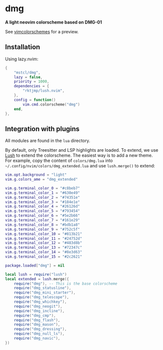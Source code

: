 # dmg

**A light neovim colorscheme based on DMG-01**

See [vimcolorschemes](https://vimcolorschemes.com/mstcl/dmg) for a preview.

## Installation

Using lazy.nvim:

```lua
{
	"mstcl/dmg",
	lazy = false,
	priority = 1000,
    dependencies = {
        "rktjmp/lush.nvim",
    },
	config = function()
		vim.cmd.colorscheme("dmg")
	end,
},
```

## Integration with plugins

All modules are found in the `lua` directory.

By default, only Treesitter and LSP highlights are loaded. To extend, we use
[Lush](https://github.com/rktjmp/lush.nvim) to extend the colorscheme. The
easiest way is to add a new theme. For example, copy the content of
`colors/dmg.lua` into `~/.config/nvim/colors/dmg_extended.lua` and use
`lush.merge()` to extend:

```lua
vim.opt.background = "light"
vim.g.colors_ame = "dmg_extended"

vim.g.terminal_color_0 = "#c8beb7"
vim.g.terminal_color_1 = "#630e49"
vim.g.terminal_color_2 = "#74351e"
vim.g.terminal_color_3 = "#184e1e"
vim.g.terminal_color_4 = "#26126d"
vim.g.terminal_color_5 = "#793454"
vim.g.terminal_color_6 = "#5e2b66"
vim.g.terminal_color_7 = "#161e29"
vim.g.terminal_color_8 = "#bdb1a8"
vim.g.terminal_color_9 = "#752c5f"
vim.g.terminal_color_10 = "#813b21"
vim.g.terminal_color_11 = "#24752d"
vim.g.terminal_color_12 = "#483d8b"
vim.g.terminal_color_13 = "#72347c"
vim.g.terminal_color_14 = "#8e3d63"
vim.g.terminal_color_15 = "#2c2621"

package.loaded["dmg"] = nil

local lush = require("lush")
local extended = lush.merge({
	require("dmg"), -- This is the base colorscheme
	require("dmg_statusline"),
	require("dmg_mini_starter"),
	require("dmg_telescope"),
	require("dmg_whichkey"),
	require("dmg_neogit"),
	require("dmg_incline"),
	require("dmg_cmp"),
	require("dmg_flash"),
    require("dmg_mason"),
    require("dmg_dressing"),
    require("dmg_null_ls"),
    require("dmg_navic"),
})
